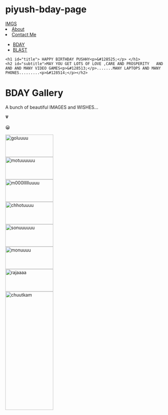 # piyush-bday-page
<!DOCTYPE html>
<html>
<head>
	 <meta charset="UTF-8">
    <meta name="viewport" content="width=device-width, initial-scale=1.0">
	<title>HAPPY BIRTHDAY</title>
	<link rel="stylesheet" href="https://maxcdn.bootstrapcdn.com/bootstrap/3.3.7/css/bootstrap.min.css" integrity="sha384-BVYiiSIFeK1dGmJRAkycuHAHRg32OmUcww7on3RYdg4Va+PmSTsz/K68vbdEjh4u" crossorigin="anonymous">
	<script
  src="https://code.jquery.com/jquery-3.3.1.min.js"
  integrity="sha256-FgpCb/KJQlLNfOu91ta32o/NMZxltwRo8QtmkMRdAu8="
  crossorigin="anonymous"></script>
	<script src="https://maxcdn.bootstrapcdn.com/bootstrap/3.3.7/js/bootstrap.min.js" integrity="sha384-Tc5IQib027qvyjSMfHjOMaLkfuWVxZxUPnCJA7l2mCWNIpG9mGCD8wGNIcPD7Txa" crossorigin="anonymous"></script>
	<link rel="stylesheet" type="text/css" href="bb.css">
	<link rel="stylesheet" type="text/css" href="https://maxcdn.bootstrapcdn.com/font-awesome/4.7.0/css/font-awesome.min.css">
</head>
<body>
	<nav class="navbar navbar-inverse navbar-fixed-top">
	<div class="container">
<div class="navbar-header">
	<a href="#" class="navbar-brand"><span class="glyphicon glyphicon-picture" aria-hidden="true"></span> IMGS</a>
</div>
<div class="collapse navbar-collapse" id="bs-example-navbar-collapse-1">
<div class="nav navbar-nav">
	<li><a href="https://youtu.be/64ckbJHBZZE">About</a></li>
    <li><a href="https://www.instagram.com/joyous_jyotsna">Contact Me</a></li>
</div>
<ul class="nav navbar-nav navbar-right">
	<li><a href="http://facebook.com">BDAY</a></li>
	<li><a href="http://facebook.com">BLAST</a></li>
</ul>
</div>
</div>
</nav>

    <h1 id="title"> HAPPY BIRTHDAY PUSHHY<p>&#128525;</p> </h1>
    <h2 id="subtitle">MAY YOU GET LOTS OF LOVE ,CARE AND PROSPERITY   AND AND AND MANY VIDEO GAMES<p>&#128513;</p>.......MANY LAPTOPS AND MANY PHONES.........<p>&#128514;</p></h2>

<div class="container">
	<div class="jumbotron">
		<H1><i class="fa fa-camera-retro" aria-hidden="true"></i> BDAY Gallery</H1>
		<p>A bunch of beautiful IMAGES and WISHES...<p>&#128151;</p><p>&#128512;</p></p>
	</div>
	<div class="row">
		<div class="col-lg-4 col-sm-6">
			<div class="thumbnail"><img src="C:\Users\singh\OneDrive\Desktop\WhatsApp Image 2020-11-26 at 19.55.42.jpeg" alt="goluuuu"width="150"height="70">
			</div>
		</div>
		<div class="col-lg-4 col-sm-6">
			<div class="thumbnail"><img src="C:\Users\singh\OneDrive\Desktop\WhatsApp Image 2020-11-26 at 20.02.08.jpeg" alt="motuuuuuu"width="150"height="70">
			</div>
		</div>
		<div class="col-lg-4 col-sm-6">
			<div class="thumbnail"><img src="C:\Users\singh\OneDrive\Desktop\WhatsApp Image 2020-11-26 at 20.01.35.jpeg" alt="m000llllluuuu"width="150"height="70">
			</div>
		</div>
		<div class="col-lg-4 col-sm-6">
			<div class="thumbnail"><img src="C:\Users\singh\OneDrive\Desktop\WhatsApp Image 2020-11-26 at 20.00.00.jpeg" alt="chhotuuuu"width="150"height="70">
			</div>
		</div>
		<div class="col-lg-4 col-sm-6">
			<div class="thumbnail"><img src="C:\Users\singh\OneDrive\Desktop\WhatsApp Image 2020-11-26 at 19.56.16.jpeg" alt="sonuuuuuu"width="150"height="70">
			</div>
		</div>
		<div class="col-lg-4 col-sm-6">
			<div class="thumbnail"><img src="C:\Users\singh\OneDrive\Desktop\WhatsApp Image 2020-11-26 at 20.00.25.jpeg" alt="monuuuu"width="150"height="70">
			</div>
		</div>
		<div class="col-lg-4 col-sm-6">
			<div class="thumbnail"><img src="C:\Users\singh\OneDrive\Desktop\WhatsApp Image 2020-11-26 at 20.08.41.jpeg" alt="rajaaaa"width="150"height="70">
			</div>
		</div>
		<div class="col-lg-4 col-sm-6">
			<div class="thumbnail"><img src="C:\Users\singh\OneDrive\Desktop\WhatsApp Image 2020-11-26 at 19.58.38.jpeg" alt="chuutkam"width="150"height="370">
			</div>
		</div>
	</div>
</div>
</body>





		
